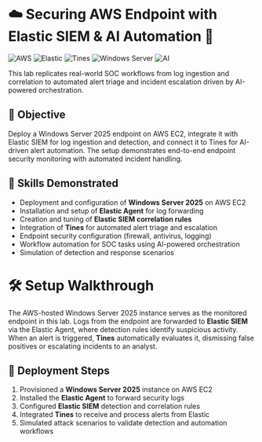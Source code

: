 # ☁️ Securing AWS Endpoint with Elastic SIEM & AI Automation 🤖

![AWS](https://img.shields.io/badge/Cloud-AWS-orange)
![Elastic](https://img.shields.io/badge/SIEM-Elastic-blue)
![Tines](https://img.shields.io/badge/Automation-Tines-purple)
![Windows Server](https://img.shields.io/badge/OS-Windows%20Server%202025-lightgrey)
![AI](https://img.shields.io/badge/AI-Integrated-green)

This lab replicates real-world SOC workflows from log ingestion and correlation to automated alert triage and incident escalation driven by AI-powered orchestration.

## 🎯 Objective

Deploy a Windows Server 2025 endpoint on AWS EC2, integrate it with Elastic SIEM for log ingestion and detection, and connect it to Tines for AI-driven alert automation. The setup demonstrates end-to-end endpoint security monitoring with automated incident handling.

## 🧠 Skills Demonstrated
- Deployment and configuration of **Windows Server 2025** on AWS EC2
- Installation and setup of **Elastic Agent** for log forwarding
- Creation and tuning of **Elastic SIEM correlation rules**
- Integration of **Tines** for automated alert triage and escalation
- Endpoint security configuration (firewall, antivirus, logging)
- Workflow automation for SOC tasks using AI-powered orchestration
- Simulation of detection and response scenarios

# 🛠️ Setup Walkthrough

The AWS-hosted Windows Server 2025 instance serves as the monitored endpoint in this lab. Logs from the endpoint are forwarded to **Elastic SIEM** via the Elastic Agent, where detection rules identify suspicious activity. When an alert is triggered, **Tines** automatically evaluates it, dismissing false positives or escalating incidents to an analyst.

## 🚀 Deployment Steps
1. Provisioned a **Windows Server 2025** instance on AWS EC2
2. Installed the **Elastic Agent** to forward security logs
3. Configured **Elastic SIEM** detection and correlation rules
4. Integrated **Tines** to receive and process alerts from Elastic
5. Simulated attack scenarios to validate detection and automation workflows
